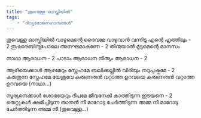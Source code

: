 ```yaml
---
title: "തൂവെള്ള ഓസ്തിയിൽ"
tags:
    - "ദിവ്യഭോജനഗാനങ്ങൾ"
---
```


തൂവെള്ള ഓസ്തിയിൽ വാഴുമെന്റെ ദൈവമേ
വാഴുവാൻ വന്നിടൂ എന്റെ ഹൃത്തിലും - 2
തുഷാരബിന്ദുപോലെ  അനഘമാകണേ - 2
തിന്മയാൽ മൂടുമെന്റെ മാനസം 

നാഥാ ആരാധന - 2
പാടാം ആരാധന നിത്യം ആരാധന - 2

ആഴിയെക്കാൾ ആഴമേറും സ്നേഹമേ
ബലിക്കല്ലിൽ വിരിയും നറുപുഷ്പമേ - 2
കരുതുന്ന സ്നേഹമേ യേശുവേ 
കരുണതൻ വറ്റാത്ത ഉറവയെ
കരുണതൻ വറ്റാത്ത ഉറവയെ
(നാഥാ...)

സൂര്യനെക്കാൾ ശോഭയേറും ദീപമേ
ജീവനേകി കാത്തിടുന്ന ഇടയനെ - 2
തെറ്റുകൾ ക്ഷമിച്ചിടുന്ന താതൻ നീ
മാറോടു ചേർത്തിടുന്ന അമ്മ നീ
മാറോടു ചേർത്തിടുന്ന അമ്മ നീ
(തൂവെള്ള...)
